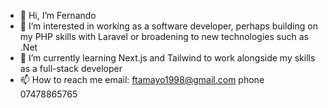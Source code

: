 - 👋 Hi, I’m Fernando
- 👀 I’m interested in working as a software developer, perhaps building on my PHP skills with Laravel or
  broadening to new technologies such as .Net
- 🌱 I’m currently learning Next.js and Tailwind to work alongside my skills as a full-stack developer
- 📫 How to reach me email: ftamayo1998@gmail.com phone 07478865765

<!---
Nando1920/Nando1920 is a ✨ special ✨ repository because its `README.md` (this file) appears on your GitHub profile.
You can click the Preview link to take a look at your changes.
--->
